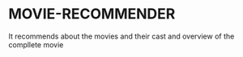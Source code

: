 # MOVIE-RECOMMENDER
It recommends  about the movies and their cast and overview of the compllete movie
